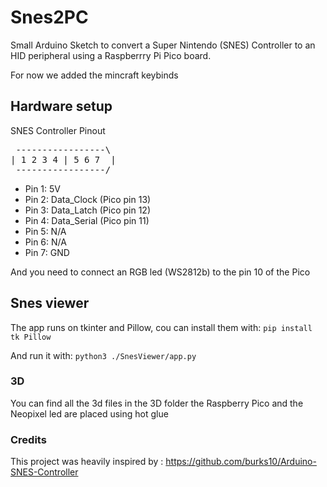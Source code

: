 # Snes2PC
Small Arduino Sketch to convert a Super Nintendo (SNES) Controller to an HID peripheral using a Raspberrry Pi Pico board.

For now we added the mincraft keybinds

## Hardware setup
SNES Controller Pinout
<pre>
 -----------------\
| 1 2 3 4 | 5 6 7  |
 -----------------/</pre>
 <ul>
  <li>Pin 1: 5V</li>
  <li>Pin 2: Data_Clock (Pico pin 13)</li>
  <li>Pin 3: Data_Latch (Pico pin 12)</li>
  <li>Pin 4: Data_Serial (Pico pin 11)</li>
  <li>Pin 5: N/A</li>
  <li>Pin 6: N/A</li>
  <li>Pin 7: GND</li>
 </ul>
 
 And you need to connect an RGB led (WS2812b) to the pin 10 of the Pico

## Snes viewer
The app runs on tkinter and Pillow, cou can install them with:
`pip install tk Pillow`

And run it with:
`python3 ./SnesViewer/app.py`

### 3D
You can find all the 3d files in the 3D folder
the Raspberry Pico and the Neopixel led are placed using hot glue

### Credits
This project was heavily inspired by :
https://github.com/burks10/Arduino-SNES-Controller
